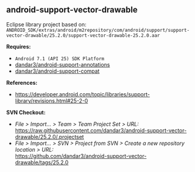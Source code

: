 ## android-support-vector-drawable

Eclipse library project based on:<br/>
`ANDROID_SDK/extras/android/m2repository/com/android/support/support-vector-drawable/25.2.0/support-vector-drawable-25.2.0.aar`

**Requires:**
- `Android 7.1 (API 25) SDK Platform`
- [dandar3/android-support-annotations](https://github.com/dandar3/android-support-annotations/tree/25.2.0)
- [dandar3/android-support-compat](https://github.com/dandar3/android-support-compat/tree/25.2.0)

**References:**
- https://developer.android.com/topic/libraries/support-library/revisions.html#25-2-0

**SVN Checkout:**
- _File > Import... > Team > Team Project Set > URL:_<br/>
  https://raw.githubusercontent.com/dandar3/android-support-vector-drawable/25.2.0/.projectset
- _File > Import... > SVN > Project from SVN > Create a new repository location > URL:_<br/> 
  https://github.com/dandar3/android-support-vector-drawable/tags/25.2.0